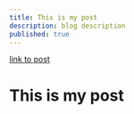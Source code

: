 ```yaml
---
title: This is my post
description: blog description
published: true
---
```


[link to post](#this-is-my-post)

# This is my post
